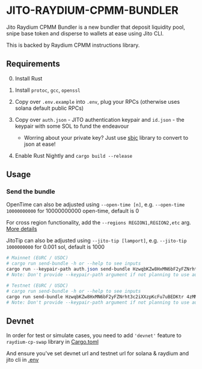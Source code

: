 # JITO-RAYDIUM-CPMM-BUNDLER

Jito Raydium CPMM Bundler is a new bundler that deposit liquidity pool, snipe base token and disperse to wallets at ease using Jito CLI.

This is backed by Raydium CPMM instructions library.

## Requirements

0. Install Rust
1. Install `protoc`, `gcc`, `openssl`
2. Copy over `.env.example` into `.env`, plug your RPCs (otherwise uses solana default public RPCs)
3. Copy over `auth.json` - JITO authentication keypair and `id.json` - the keypair with some SOL to fund the endeavour

   - Worring about your private key? Just use [sbjc](https://lib.rs/crates/solana-base58-json-converter) library to convert to json at ease!

4. Enable Rust Nightly and `cargo build --release`

## Usage

### Send the bundle

OpenTime can also be adjusted using `--open-time [n]`, e.g. `--open-time 10000000000` for 10000000000 open-time, default is 0

For cross region functionality, add the `--regions REGION1,REGION2,etc` arg. [More details](https://jito-labs.gitbook.io/mev/searcher-services/recommendations#cross-region)

JitoTip can also be adjusted using `--jito-tip [lamport]`, e.g. `--jito-tip 1000000000` for 0.001 sol, default is 1000

```powershell
# Mainnet (EURC / USDC)
# cargo run send-bundle -h or --help to see inputs
cargo run --keypair-path auth.json send-bundle HzwqbKZw8HxMN6bF2yFZNrht3c2iXXzpKcFu7uBEDKtr EPjFWdd5AufqSSqeM2qN1xzybapC8G4wEGGkZwyTDt1v 100000000 100 <USDC token> 1 <EURC token> 10 --disperse-wallets 96gYZGLnJYVFmbjzopPSU6QiEV5fGqZNyN9nmNhvrZU5
# Note: Don't provide --keypair-path argument if not planning to use authentication
```

```powershell
# Testnet (EURC / USDC)
# cargo run send-bundle -h or --help to see inputs
cargo run send-bundle HzwqbKZw8HxMN6bF2yFZNrht3c2iXXzpKcFu7uBEDKtr 4zMMC9srt5Ri5X14GAgXhaHii3GnPAEERYPJgZJDncDU 100000000 100 5UDo7EdsHU5YaBSJCcmdA7c5idxykdZbR3D4TxrccxNN 1 9mRRczk7jbWG1rXHfnmHkmkwmrf9QoD1TpcNPT6CohVe 10 --disperse-wallets B1mrQSpdeMU9gCvkJ6VsXVVoYjRGkNA7TtjMyqxrhecH
# Note: Don't provide --keypair-path argument if not planning to use authentication
```

## Devnet

In order for test or simulate cases, you need to add `'devnet'` feature to `raydium-cp-swap` library in [Cargo.toml](./cli/Cargo.toml)

And ensure you've set devnet url and testnet url for solana & raydium and jito cli in [.env](.env)
